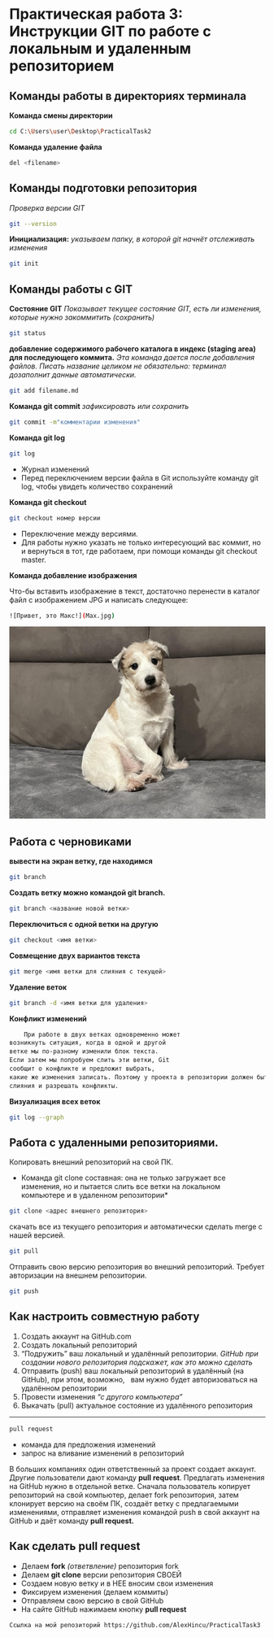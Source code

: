 # Практическая работа 3: Инструкции GIT по работе с локальным и удаленным репозиторием
## Команды работы в директориях терминала


 **Команда смены директории**
```sh 
cd C:\Users\user\Desktop\PracticalTask2
```


**Команда удаление файла**
```sh
del <filename>
```

## Команды подготовки   репозитория

*Проверка версии GIT*
```sh
git --version
```
**Инициализация:** *указываем папку, в которой git начнёт отслеживать изменения*
```sh
git init
```

## Команды работы с GIT


**Соcтояние GIT** *Показывает текущее состояние GIT, есть
ли изменения, которые нужно закоммитить
(сохранить)*
```sh
git status
```

**добавление содержимого рабочего каталога
в индекс (staging area) для последующего коммита.** *Эта команда дается после добавления
файлов. Писать название целиком не обязательно: терминал дозаполнит данные автоматически.*
```sh
git add filename.md
```

**Команда git commit** *зафиксировать или сохранить*
```sh
git commit -m"комментарии изменения"
```

**Команда git log**
```sh
git log
```

* Журнал изменений
* Перед переключением версии файла в Git
используйте команду git log, чтобы увидеть
количество сохранений

**Команда git checkout**
```sh
git checkout номер версии
```
* Переключение между версиями.
* Для работы нужно указать не только
интересующий вас коммит, но и вернуться
в тот, где работаем, при помощи команды
git checkout master.


**Команда добавление изображения**


Что-бы вставить изображение в текст, достаточно перенести в каталог файл с изображением JPG и написать следующее:
```sh
![Привет, это Макс!](Max.jpg)
```
![Привет, это Макс!](Max.jpg)

## Работа с черновиками

**вывести на экран ветку, где находимся**
```sh 
git branch
```

**Создать ветку можно командой git branch.**
```sh 
git branch <название новой ветки>
```

**Переключиться с одной ветки
на другую**
```sh 
git checkout <имя ветки>

```
**Совмещение двух вариантов текста**
```sh 
git merge <имя ветки для слияния с текущей>
```

**Удаление веток**
```sh 
git branch -d <имя ветки для удаления>
```
**Конфликт изменений**

```sh
    При работе в двух ветках одновременно может
возникнуть ситуация, когда в одной и другой
ветке мы по-разному изменили блок текста.
Если затем мы попробуем слить эти ветки, Git
сообщит о конфликте и предложит выбрать,
какие же изменения записать. Поэтому у проекта в репозитории должен быть один ответственный пользователь, наделённый правом проводить
слияния и разрешать конфликты.
```

**Визуализация всех веток**


```sh 
git log --graph
```

## Работа с удаленными репозиториями.

Копировать внешний репозиторий на свой ПК.

* Команда git clone составная: она не только
загружает все изменения, но и пытается слить
все ветки на локальном компьютере и в
удаленном репозитории*


```sh
git clone <адрес внешнего репозитория>
```
скачать все из текущего репозитория и автоматически
сделать merge с нашей версией.

```sh
git pull
```

Отправить свою версию репозитория во
внешний репозиторий. Требует авторизации 
на внешнем репозитории.


```sh
git push
```


## Как настроить совместную работу ##

1. Создать аккаунт на GitHub.com
2. Создать локальный репозиторий
3. “Подружить” ваш локальный и удалённый репозитории. 
 *GitHub при создании нового репозитория подскажет, как это можно сделать*
4. Отправить (push) ваш локальный репозиторий в удалённый (на GitHub), при этом, возможно,  
вам нужно будет авторизоваться на удалённом репозитории
5. Провести изменения *“с другого компьютера”*
6. Выкачать (pull) актуальное состояние из удалённого репозитория

_____________________________________________________


```sh
pull request
```

* команда для предложения изменений
* запрос на вливание изменений в репозиторий

В больших компаниях один ответственный за проект создает аккаунт. Другие пользователи дают
команду **pull request**. Предлагать изменения на GitHub нужно в отдельной ветке. Сначала
пользователь копирует репозиторий на свой компьютер, делает fork репозитория, затем
клонирует версию на своём ПК, создаёт ветку с предлагаемыми изменениями, отправляет
изменения командой push в свой аккаунт на GitHub и даёт команду **pull request.**



## Как сделать pull request

* Делаем  **fork** *(ответвление)* репозитория fork
* Делаем **git clone**   версии репозитория СВОЕЙ
* Создаем новую ветку и в НЕЕ вносим свои изменения
* Фиксируем изменения (делаем коммиты)
* Отправляем свою версию в свой GitHub
* На сайте GitHub нажимаем кнопку **pull request**

```sh
Ссылка на мой репозиторий https://github.com/AlexHincu/PracticalTask3
```


